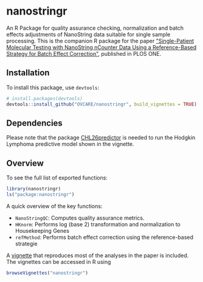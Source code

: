 nanostringr
===========

An R Package for quality assurance checking, normalization and batch effects adjustments of NanoString data suitable for single sample processing. This is the companion R package for the paper ["Single-Patient Molecular Testing with NanoString nCounter Data Using a Reference-Based Strategy for Batch Effect Correction"](http://journals.plos.org/plosone/article?id=10.1371/journal.pone.0153844), published in PLOS ONE.


Installation
------------

To install this package, use `devtools`:

``` r
# install.packages(devtools)
devtools::install_github("OVCARE/nanostringr", build_vignettes = TRUE)
```

Dependencies
------------

Please note that the package [CHL26predictor](https://github.com/tinyheero/CHL26predictor) is needed to run the Hodgkin Lymphoma predictive model shown in the vignette.

Overview
--------

To see the full list of exported functions:

``` r
library(nanostringr)
ls("package:nanostringr")
```

A quick overview of the key functions:

-   `NanoStringQC`: Computes quality assurance metrics.
-   `HKnorm`: Performs log (base 2) transformation and normalization to Housekeeping Genes
-   `refMethod`: Performs batch effect correction using the reference-based strategie

A [vignette](http://htmlpreview.github.io/?https://github.com/OVCARE/nanostringr/blob/master/vignettes/Overview.html) that reproduces most of the analyses in the paper is included. The vignettes can be accessed in R using 

``` r
browseVignettes("nanostringr")
```
